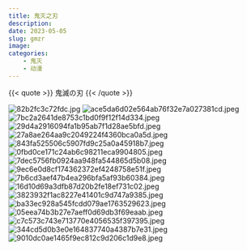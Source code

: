 ```yaml
---
title: 鬼灭之刃
description: 
date: 2023-05-05
slug: gmzr
image: 
categories:
    - 鬼灭
    - 动漫
---
```


{{< quote >}}
鬼滅の刃
{{< /quote >}}


<img src="https://raw.githubusercontent.com/Sunzijie/picplus/main/2023%E5%B9%B4/6%E6%9C%88/82b2fc3c72fdc.jpg" alt="82b2fc3c72fdc.jpg" title="82b2fc3c72fdc.jpg" />
<img src="https://raw.githubusercontent.com/Sunzijie/picplus/main/2023%E5%B9%B4/6%E6%9C%88/ace5da6d02e564ab76f32e7a027381cd.jpeg" alt="ace5da6d02e564ab76f32e7a027381cd.jpeg" title="ace5da6d02e564ab76f32e7a027381cd.jpeg" />
<img src="https://raw.githubusercontent.com/Sunzijie/picplus/main/2023%E5%B9%B4/6%E6%9C%88/7bc2a2641de8753c1bd0f9f12f14d334.jpeg" alt="7bc2a2641de8753c1bd0f9f12f14d334.jpeg" title="7bc2a2641de8753c1bd0f9f12f14d334.jpeg" />
<img src="https://raw.githubusercontent.com/Sunzijie/picplus/main/2023%E5%B9%B4/6%E6%9C%88/29d4a2916094fa1b95ab7f1d28ae5bfd.jpeg" alt="29d4a2916094fa1b95ab7f1d28ae5bfd.jpeg" title="29d4a2916094fa1b95ab7f1d28ae5bfd.jpeg" />
<img src="https://raw.githubusercontent.com/Sunzijie/picplus/main/2023%E5%B9%B4/6%E6%9C%88/27a8ae264aa9c2049224f4360bca0a5d.jpeg" alt="27a8ae264aa9c2049224f4360bca0a5d.jpeg" title="27a8ae264aa9c2049224f4360bca0a5d.jpeg" />

<img src="https://raw.githubusercontent.com/Sunzijie/picplus/main/2023%E5%B9%B4/6%E6%9C%88/843fa525506c5907fd9c25a0a45918b7.jpeg" alt="843fa525506c5907fd9c25a0a45918b7.jpeg" title="843fa525506c5907fd9c25a0a45918b7.jpeg" />
<img src="https://raw.githubusercontent.com/Sunzijie/picplus/main/2023%E5%B9%B4/6%E6%9C%88/0fbd0ce171c24ab6c98211eca9904805.jpeg" alt="0fbd0ce171c24ab6c98211eca9904805.jpeg" title="0fbd0ce171c24ab6c98211eca9904805.jpeg" />
<img src="https://raw.githubusercontent.com/Sunzijie/picplus/main/2023%E5%B9%B4/6%E6%9C%88/7dec5756fb0924aa948fa544865d5b08.jpeg" alt="7dec5756fb0924aa948fa544865d5b08.jpeg" title="7dec5756fb0924aa948fa544865d5b08.jpeg" />
        <img src="https://raw.githubusercontent.com/Sunzijie/picplus/main/2023%E5%B9%B4/6%E6%9C%88/9ec6e0d8cf174362372ef4248758e51f.jpeg" alt="9ec6e0d8cf174362372ef4248758e51f.jpeg" title="9ec6e0d8cf174362372ef4248758e51f.jpeg" />
        <img src="https://raw.githubusercontent.com/Sunzijie/picplus/main/2023%E5%B9%B4/6%E6%9C%88/7b6cd3aef47b4ea296bfa5af93b60384.jpeg" alt="7b6cd3aef47b4ea296bfa5af93b60384.jpeg" title="7b6cd3aef47b4ea296bfa5af93b60384.jpeg" />
        <img src="https://raw.githubusercontent.com/Sunzijie/picplus/main/2023%E5%B9%B4/6%E6%9C%88/16d10d69a3dfb87d20b2fe18ef731c02.jpeg" alt="16d10d69a3dfb87d20b2fe18ef731c02.jpeg" title="16d10d69a3dfb87d20b2fe18ef731c02.jpeg" />
        <img src="https://raw.githubusercontent.com/Sunzijie/picplus/main/2023%E5%B9%B4/6%E6%9C%88/3823932f1ac8227e41401c9d747a9385.jpeg" alt="3823932f1ac8227e41401c9d747a9385.jpeg" title="3823932f1ac8227e41401c9d747a9385.jpeg" />
        <img src="https://raw.githubusercontent.com/Sunzijie/picplus/main/2023%E5%B9%B4/6%E6%9C%88/ba33ec928a545fcdd079ae1763529623.jpeg" alt="ba33ec928a545fcdd079ae1763529623.jpeg" title="ba33ec928a545fcdd079ae1763529623.jpeg" />
        <img src="https://raw.githubusercontent.com/Sunzijie/picplus/main/2023%E5%B9%B4/6%E6%9C%88/05eea74b3b27e7aeff0d69db3f69eaab.jpeg" alt="05eea74b3b27e7aeff0d69db3f69eaab.jpeg" title="05eea74b3b27e7aeff0d69db3f69eaab.jpeg" />
        <img src="https://raw.githubusercontent.com/Sunzijie/picplus/main/2023%E5%B9%B4/6%E6%9C%88/c7c573c743e713770e4056535f397395.jpeg" alt="c7c573c743e713770e4056535f397395.jpeg" title="c7c573c743e713770e4056535f397395.jpeg" />
        <img src="https://raw.githubusercontent.com/Sunzijie/picplus/main/2023%E5%B9%B4/6%E6%9C%88/344cd5d0b3e0e164837740a4387b7e31.jpeg" alt="344cd5d0b3e0e164837740a4387b7e31.jpeg" title="344cd5d0b3e0e164837740a4387b7e31.jpeg" />
        <img src="https://raw.githubusercontent.com/Sunzijie/picplus/main/2023%E5%B9%B4/6%E6%9C%88/9010dc0ae1465f9ec812c9d206c1d9e8.jpeg" alt="9010dc0ae1465f9ec812c9d206c1d9e8.jpeg" title="9010dc0ae1465f9ec812c9d206c1d9e8.jpeg" />